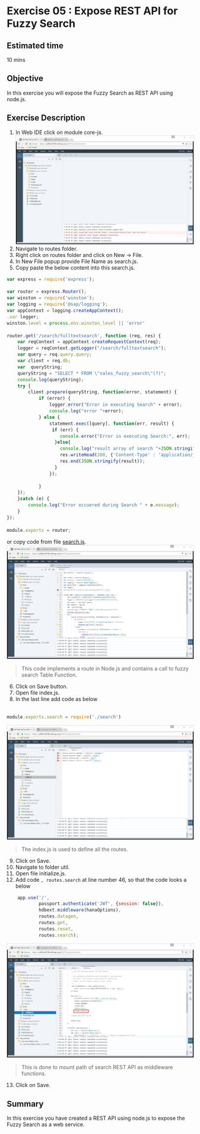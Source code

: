 Exercise 05 : Expose REST API for Fuzzy Search
===============
## Estimated time

10 mins

## Objective
In this exercise you will expose the Fuzzy Search as REST API using node.js.

## Exercise Description
1. In Web IDE click on module core-js.  
![Alt text](./images/core-js.jpg "core-js")
2. Navigate to routes folder.
3. Right click on routes folder and click on New -> File.
4. In New File popup provide File Name as search.js.
5. Copy paste the below content into this search.js.

```js
var express = require('express');

var router = express.Router();
var winston = require('winston');
var logging = require('@sap/logging');
var appContext = logging.createAppContext();
.var logger;
winston.level = process.env.winston_level || 'error'

router.get('/search/fulltextsearch', function (req, res) {
    var reqContext = appContext.createRequestContext(req);
    logger = reqContext.getLogger("/search/fulltextsearch");
    var query = req.query.query;
    var client = req.db;
    var  queryString;
	queryString = "SELECT * FROM \"sales_fuzzy_search\"(?)";
	console.log(queryString);
	try {
		client.prepare(queryString, function(error, statement) {
			if (error) {
				logger.error("Error in executing Search" + error);
				console.log("error "+error);
			} else {
				statement.exec([query], function(err, result) {
				 if (err) {
    			    console.error("Error in executing Search:", err);
    			  }else{
                	console.log("result array of search "+JSON.stringify(result));
                	res.writeHead(200, {'Content-Type' : 'application/json'});
                	res.end(JSON.stringify(result));
    			  }
				});
                
            }
    });
	}catch (e) {
		console.log("Error occuered during Search " + e.message);
	}
});

module.exports = router;

```
or copy code from file [search.js](./code/search.js).
![Alt text](./images/Search_Service.jpg "Search Service") 
> This code implements a route in Node.js and contains a call to fuzzy search Table Function.
6. Click on Save button.
7. Open file index.js.
8. In the last line add code as below
```js

module.exports.search = require('./search')

```
![Alt text](./images/Update-Indexjs.jpg "Update Index JS") 
> The index.js is used to define all the routes.
9. Click on Save.    
10. Navigate to folder util.
11. Open file initialize.js.
12. Add code `, routes.search` at line number 46,  so that the code looks a below

```js
	app.use('/',
		    passport.authenticate('JWT', {session: false}),
		    hdbext.middleware(hanaOptions),
		    routes.datagen,
		    routes.get,
		    routes.reset,
		    routes.search);
```
![Alt text](./images/Update-Initializejs.jpg "Update Initialize JS") 
> This is done to mount path of search REST API as middleware functions.
13. Click on Save.

## Summary
In this exercise you have created a REST API using node.js to expose the Fuzzy Search as a web service.
